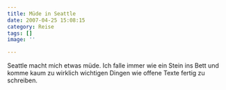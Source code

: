 ```yaml
---
title: Müde in Seattle
date: 2007-04-25 15:08:15
category: Reise
tags: []
image: ''

---
```


Seattle macht mich etwas müde. Ich falle immer wie ein Stein ins Bett und komme kaum zu wirklich wichtigen Dingen wie offene Texte fertig zu schreiben.
